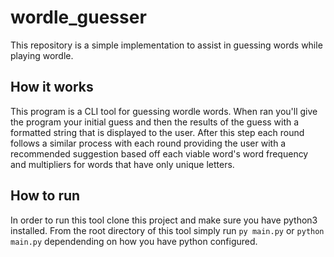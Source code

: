 # wordle_guesser
This repository is a simple implementation to assist in guessing words while playing wordle.

## How it works
This program is a CLI tool for guessing wordle words. When ran you'll give the program your initial
guess and then the results of the guess with a formatted string that is displayed to the user. After
this step each round follows a similar process with each round providing the user with a recommended
suggestion based off each viable word's word frequency and multipliers for words that have only unique
letters.

## How to run
In order to run this tool clone this project and make sure you have python3 installed. From the root
directory of this tool simply run `py main.py` or `python main.py` dependending on how you have python
configured.
